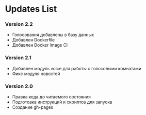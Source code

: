 # Updates List

### Version 2.2

* Голосования добавлены в базу данных
* Добавлен Dockerfile
* Добавлен Docker Image CI

### Version 2.1

* Добавлен модуль voice для работы с голосовыми комнатами
* Фикс модуля новостей

### Version 2.0

* Правка кода до читаемого состояния
* Подготовка инструкций и скриптов для запуска
* Создание gh-pages